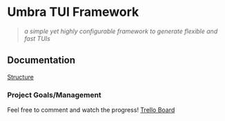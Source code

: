 # Umbra TUI Framework

> *a simple yet highly configurable framework to generate flexible and fast TUIs*

## Documentation

[Structure](./docs/structure.norg)

### Project Goals/Management

Feel free to comment and watch the progress!
[Trello Board](https://trello.com/b/1TVpRH0v)
